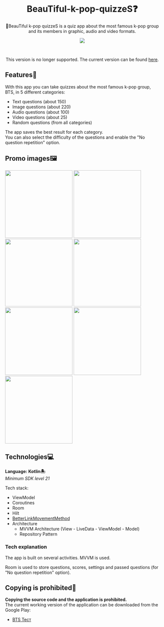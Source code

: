 <h1 align="center">BeauTiful-k-pop-quizzeS❓</h1>

<p align="center">  
  🎤BeauTiful k-pop quizzeS is a quiz app about the most famous k-pop group and its members in graphic, audio and video formats.
</p>

<p align="center">
  <img src="https://user-images.githubusercontent.com/62091531/214564391-d80cf645-7f7c-4650-a15e-3f3489ab59a4.png"/>
</p>

<br>
<p align="center">  
  This version is no longer supported. The current version can be found <a href="https://github.com/JustCircleProd/BTSQuiz">here</a>.
</p>


## Features🕺

With this app you can take quizzes about the most famous k-pop group, BTS, in 5 different categories:
- Text questions (about 150)
- Image questions (about 220)
- Audio questions (about 100)
- Video questions (about 25)
- Random questions (from all categories)

The app saves the best result for each category.  
You can also select the difficulty of the questions and enable the "No question repetition" option.

## Promo images🖼

<p float="center">
  <img width="220" src="https://user-images.githubusercontent.com/62091531/214565552-f2a5c52a-ab93-4da9-87a9-9bc5329db092.png"/>
  <img width="220" src="https://user-images.githubusercontent.com/62091531/214565795-cef39312-c5f4-46d1-9975-81b7b78fb355.png"/>
  <img width="220" src="https://user-images.githubusercontent.com/62091531/214565560-f3fad99c-f69e-449a-8b40-f2f7edf827ff.png"/>
  <img width="220" src="https://user-images.githubusercontent.com/62091531/214565575-7701b205-94ab-4cfc-8d2f-b15a7272d44e.png"/>
  <img width="220" src="https://user-images.githubusercontent.com/62091531/214565596-3fa86898-57cd-4a67-ba7c-3ba7de6ffdbd.png"/>
  <img width="220" src="https://user-images.githubusercontent.com/62091531/214565614-ec505f3a-6657-4103-adab-ca8c47840124.png"/>
  <img width="220" src="https://user-images.githubusercontent.com/62091531/214565625-1170ed97-7d5a-44f8-a0d2-f436935d81e8.png"/>
</p>

## Technologies💻

**Language: Kotlin🏝**  
*Minimum SDK level 21*

Tech stack:
- ViewModel
- Coroutines
- Room
- Hilt
- [BetterLinkMovementMethod](https://github.com/saket/Better-Link-Movement-Method)
- Architecture
    - MVVM Architecture (View - LiveData - ViewModel - Model)
    - Repository Pattern
  
### Tech explanation

The app is built on several activities. MVVM is used.

Room is used to store questions, scores, settings and passed questions (for "No question repetition" option).

  
## Copying is prohibited🚫

**Copying the source code and the application is prohibited.**  
The current working version of the application can be downloaded from the Google Play:
- [BTS Тест](https://play.google.com/store/apps/details?id=com.justcircleprod.btsquiz)


